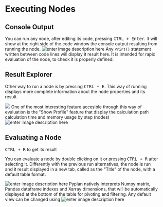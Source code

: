 
# Executing Nodes
## Console Output
You can run any node, after editing its code, pressing <kbd>CTRL + Enter</kbd>.
It will show at the right side of the code window the console output resulting from running the node.
![enter image description here](http://img.pyplan.org/Node-execution-code-tab.png)
Any `Print()` statement written between code lines will display it result here.
It is intended for rapid evaluation of the node, to check it is properly defined.

## Result Explorer
Other way to run a node is by pressing <kbd>CTRL + E</kbd>.
This way of running displays more complete information about the node properties and its result.

![](http://img.pyplan.org/Node-execution-profile.png)
One of the most interesting feature accesible through this way of evaluation is the "Show Profile" feature that display the calculation path calculation time and memory usage by step (nodes)
![enter image description here](http://img.pyplan.org/Node-execution-console+.png)

## Evaluating a Node
<kbd>CTRL + R</kbd> to get its result

You can evaluate a node by double clicking on it or pressing <kbd>CTRL + R</kbd> after selecting it.
Differently with the previous run alternatives, the node is run and it result displayed in a new tab, called as the "Title" of the node, with a default table format.

![enter image description here](http://img.pyplan.org/Node-execution-default.png)
Pyplan natively interprets Numpy matrix, Pandas dataframe indexes and Xarray dimensions, that will be automatically displayed at the bottom of the table for pivoting and filtering.
Any default view can be changed using
![enter image description here](http://img.pyplan.org/Node-execution-edit-interface.png)
<!--stackedit_data:
eyJoaXN0b3J5IjpbMTI2OTExNTg2OCwtNDcyMjE4MjUwLC0zNz
k5MTYwODAsLTE4NTUzMjk5NzksMTQzNTUyNzI4MCwxMDgxMDc5
NzQ1LDUwNTk1MjI0MSw5NjAxMDg2LDExOTAzMjIxMDQsLTU0Mj
A1NzA0Ml19
-->